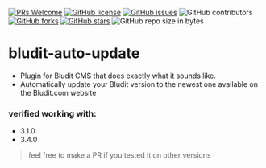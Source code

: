 [![PRs Welcome](https://img.shields.io/badge/PRs-welcome-brightgreen.svg?style=flat-square)](http://makeapullrequest.com)
[![GitHub license](https://img.shields.io/github/license/philippd1/bludit-auto-update.svg?style=flat-square)](https://github.com/philippd1/bludit-auto-update/blob/master/LICENSE)
[![GitHub issues](https://img.shields.io/github/issues/philippd1/bludit-auto-update.svg?style=flat-square)](https://github.com/philippd1/bludit-auto-update/issues)
![GitHub contributors](https://img.shields.io/github/contributors/philippd1/bludit-auto-update.svg?style=flat-square)
[![GitHub forks](https://img.shields.io/github/forks/philippd1/bludit-auto-update.svg?style=flat-square)](https://github.com/philippd1/bludit-auto-update/network)
[![GitHub stars](https://img.shields.io/github/stars/philippd1/bludit-auto-update.svg?style=flat-square)](https://github.com/philippd1/bludit-auto-update/stargazers)
![GitHub repo size in bytes](https://img.shields.io/github/repo-size/philippd1/bludit-auto-update.svg?style=flat-square)


# bludit-auto-update

- Plugin for Bludit CMS that does exactly what it sounds like.
- Automatically update your Bludit version to the newest one available on the Bludit.com website


### verified working with:
- 3.1.0
- 3.4.0

> feel free to make a PR if you tested it on other versions
